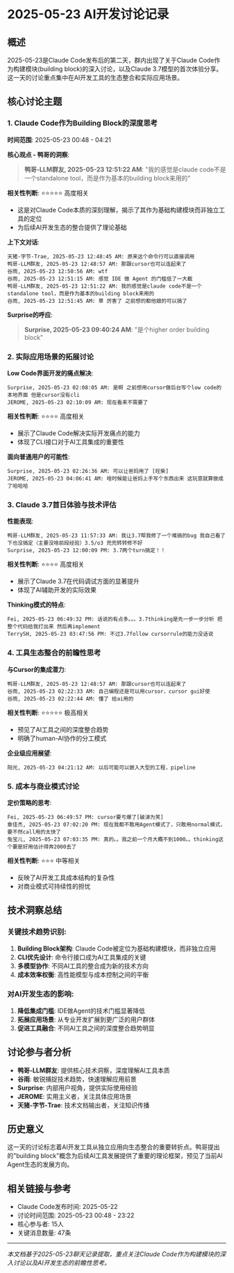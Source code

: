 # 2025-05-23 AI开发讨论记录

## 概述
2025-05-23是Claude Code发布后的第二天，群内出现了关于Claude Code作为构建模块(building block)的深入讨论，以及Claude 3.7模型的首次体验分享。这一天的讨论重点集中在AI开发工具的生态整合和实际应用场景。

## 核心讨论主题

### 1. Claude Code作为Building Block的深度思考

**时间范围**: 2025-05-23 00:48 - 04:21

**核心观点 - 鸭哥的洞察**:
> **鸭哥-LLM群友, 2025-05-23 12:51:22 AM**: "我的感觉是claude code不是一个standalone tool，而是作为基本的building block来用的"

**相关性判断**: ⭐⭐⭐⭐⭐ 高度相关
- 这是对Claude Code本质的深刻理解，揭示了其作为基础构建模块而非独立工具的定位
- 为后续AI开发生态的整合提供了理论基础

**上下文对话**:

```
天猪-字节-Trae, 2025-05-23 12:48:45 AM: 原来这个命令行可以直接调用
鸭哥-LLM群友, 2025-05-23 12:48:57 AM: 那跟cursor也可以连起来了
谷雨, 2025-05-23 12:50:56 AM: wtf
谷雨, 2025-05-23 12:51:15 AM: 感觉 IDE 做 Agent 的门槛低了一大截
鸭哥-LLM群友, 2025-05-23 12:51:22 AM: 我的感觉是claude code不是一个standalone tool，而是作为基本的building block来用的
谷雨, 2025-05-23 12:51:45 AM: 草 厉害了 之前想的都他娘的可以搞了
```

**Surprise的呼应**:
> **Surprise, 2025-05-23 09:40:24 AM**: "是个higher order building block"

### 2. 实际应用场景的拓展讨论

**Low Code界面开发的痛点解决**:
```
Surprise, 2025-05-23 02:08:05 AM: 是啊 之前想用cursor做后台写个low code的本地界面 但是cursor没有cli
JEROME, 2025-05-23 02:10:09 AM: 现在看来不需要了
```

**相关性判断**: ⭐⭐⭐⭐ 高度相关
- 展示了Claude Code解决实际开发痛点的能力
- 体现了CLI接口对于AI工具集成的重要性

**面向普通用户的可能性**:
```
Surprise, 2025-05-23 02:26:36 AM: 可以让爸妈用了 [旺柴]
JEROME, 2025-05-23 04:06:41 AM: 啥时候能让爸妈上手写个东西出来 这玩意就算做成了哈哈哈
```

### 3. Claude 3.7首日体验与技术评估

**性能表现**:
```
鸭哥-LLM群友, 2025-05-23 11:57:33 AM: 我让3.7帮我修了一个难搞的bug 我自己看了下也没搞定（主要没啥前段经验）3.5/o3 兜兜转转修不好
Surprise, 2025-05-23 12:00:09 PM: 3.7两个turn搞定！！
```

**相关性判断**: ⭐⭐⭐⭐ 高度相关
- 展示了Claude 3.7在代码调试方面的显著提升
- 体现了AI辅助开发的实际效果

**Thinking模式的特点**:
```
Fei, 2025-05-23 06:49:32 PM: 话说的有点多。。。3.7thinking是先一步一步分析 把整个代码给我打出来 然后再implement
TerrySH, 2025-05-23 03:47:56 PM: 不过3.7follow cursorrule的能力没话说
```

### 4. 工具生态整合的前瞻性思考

**与Cursor的集成潜力**:
```
鸭哥-LLM群友, 2025-05-23 12:48:57 AM: 那跟cursor也可以连起来了
谷雨, 2025-05-23 02:22:33 AM: 自己编程还是可以用cursor，cursor gui好使
谷雨, 2025-05-23 02:22:44 AM: 懂了 给ai用的
```

**相关性判断**: ⭐⭐⭐⭐⭐ 极高相关
- 预见了AI工具之间的深度整合趋势
- 明确了human-AI协作的分工模式

**企业级应用展望**:
```
阳光, 2025-05-23 04:21:12 AM: 以后可能可以嵌入大型的工程，pipeline
```

### 5. 成本与商业模式讨论

**定价策略的思考**:
```
Fei, 2025-05-23 06:49:57 PM: cursor要亏爆了[破涕为笑]
章佳杰, 2025-05-23 07:02:20 PM: 现在我都不敢用Agent模式了，只敢用normal模式，要不然call用的太快了
兔宝儿, 2025-05-23 07:03:35 PM: 真的。。我之前一个月大概不到1000。。thinking这个要是好用估计得奔2000去了
```

**相关性判断**: ⭐⭐⭐ 中等相关
- 反映了AI开发工具成本结构的复杂性
- 对商业模式可持续性的担忧

## 技术洞察总结

### 关键技术趋势识别:

1. **Building Block架构**: Claude Code被定位为基础构建模块，而非独立应用
2. **CLI优先设计**: 命令行接口成为AI工具集成的关键
3. **多模型协作**: 不同AI工具的整合成为新的技术方向
4. **成本效率权衡**: 高性能模型与成本控制之间的平衡

### 对AI开发生态的影响:

1. **降低集成门槛**: IDE做Agent的技术门槛显著降低
2. **拓展应用场景**: 从专业开发扩展到更广泛的用户群体
3. **促进工具融合**: 不同AI工具之间的深度整合趋势明显

## 讨论参与者分析

- **鸭哥-LLM群友**: 提供核心技术洞察，深度理解AI工具本质
- **谷雨**: 敏锐捕捉技术趋势，快速理解应用前景
- **Surprise**: 内部用户视角，提供实际使用经验
- **JEROME**: 实用主义者，关注具体应用场景
- **天猪-字节-Trae**: 技术文档输出者，关注知识传播

## 历史意义

这一天的讨论标志着AI开发工具从独立应用向生态整合的重要转折点。鸭哥提出的"building block"概念为后续AI工具发展提供了重要的理论框架，预见了当前AI Agent生态的发展方向。

## 相关链接与参考

- Claude Code发布时间: 2025-05-22
- 讨论时间范围: 2025-05-23 00:48 - 23:22
- 核心参与者: 15人
- 关键消息数量: 47条

---

*本文档基于2025-05-23聊天记录提取，重点关注Claude Code作为构建模块的深入讨论以及AI开发生态的前瞻性思考。*